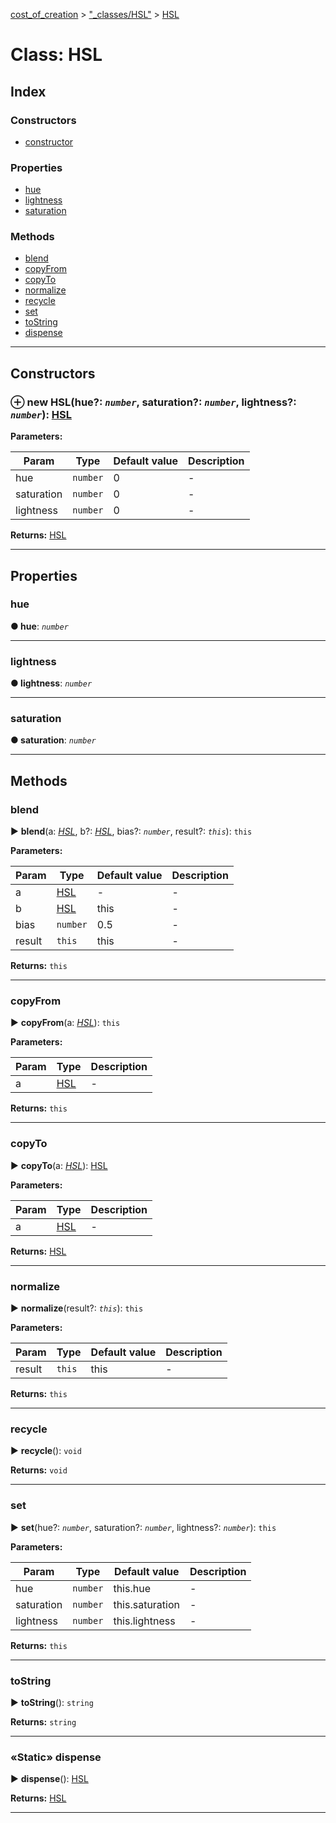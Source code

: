 [cost_of_creation](../README.md) > ["_classes/HSL"](../modules/__classes_hsl_.md) > [HSL](../classes/__classes_hsl_.hsl.md)



# Class: HSL

## Index

### Constructors

* [constructor](__classes_hsl_.hsl.md#constructor)


### Properties

* [hue](__classes_hsl_.hsl.md#hue)
* [lightness](__classes_hsl_.hsl.md#lightness)
* [saturation](__classes_hsl_.hsl.md#saturation)


### Methods

* [blend](__classes_hsl_.hsl.md#blend)
* [copyFrom](__classes_hsl_.hsl.md#copyfrom)
* [copyTo](__classes_hsl_.hsl.md#copyto)
* [normalize](__classes_hsl_.hsl.md#normalize)
* [recycle](__classes_hsl_.hsl.md#recycle)
* [set](__classes_hsl_.hsl.md#set)
* [toString](__classes_hsl_.hsl.md#tostring)
* [dispense](__classes_hsl_.hsl.md#dispense)



---
## Constructors
<a id="constructor"></a>


### ⊕ **new HSL**(hue?: *`number`*, saturation?: *`number`*, lightness?: *`number`*): [HSL](__classes_hsl_.hsl.md)





**Parameters:**

| Param | Type | Default value | Description |
| ------ | ------ | ------ | ------ |
| hue | `number`  | 0 |   - |
| saturation | `number`  | 0 |   - |
| lightness | `number`  | 0 |   - |





**Returns:** [HSL](__classes_hsl_.hsl.md)

---


## Properties
<a id="hue"></a>

###  hue

**●  hue**:  *`number`* 






___

<a id="lightness"></a>

###  lightness

**●  lightness**:  *`number`* 






___

<a id="saturation"></a>

###  saturation

**●  saturation**:  *`number`* 






___


## Methods
<a id="blend"></a>

###  blend

► **blend**(a: *[HSL](__classes_hsl_.hsl.md)*, b?: *[HSL](__classes_hsl_.hsl.md)*, bias?: *`number`*, result?: *`this`*): `this`






**Parameters:**

| Param | Type | Default value | Description |
| ------ | ------ | ------ | ------ |
| a | [HSL](__classes_hsl_.hsl.md)  | - |   - |
| b | [HSL](__classes_hsl_.hsl.md)  |  this |   - |
| bias | `number`  | 0.5 |   - |
| result | `this`  |  this |   - |





**Returns:** `this`





___

<a id="copyfrom"></a>

###  copyFrom

► **copyFrom**(a: *[HSL](__classes_hsl_.hsl.md)*): `this`






**Parameters:**

| Param | Type | Description |
| ------ | ------ | ------ |
| a | [HSL](__classes_hsl_.hsl.md)   |  - |





**Returns:** `this`





___

<a id="copyto"></a>

###  copyTo

► **copyTo**(a: *[HSL](__classes_hsl_.hsl.md)*): [HSL](__classes_hsl_.hsl.md)






**Parameters:**

| Param | Type | Description |
| ------ | ------ | ------ |
| a | [HSL](__classes_hsl_.hsl.md)   |  - |





**Returns:** [HSL](__classes_hsl_.hsl.md)





___

<a id="normalize"></a>

###  normalize

► **normalize**(result?: *`this`*): `this`






**Parameters:**

| Param | Type | Default value | Description |
| ------ | ------ | ------ | ------ |
| result | `this`  |  this |   - |





**Returns:** `this`





___

<a id="recycle"></a>

###  recycle

► **recycle**(): `void`








**Returns:** `void`





___

<a id="set"></a>

###  set

► **set**(hue?: *`number`*, saturation?: *`number`*, lightness?: *`number`*): `this`






**Parameters:**

| Param | Type | Default value | Description |
| ------ | ------ | ------ | ------ |
| hue | `number`  |  this.hue |   - |
| saturation | `number`  |  this.saturation |   - |
| lightness | `number`  |  this.lightness |   - |





**Returns:** `this`





___

<a id="tostring"></a>

###  toString

► **toString**(): `string`








**Returns:** `string`





___

<a id="dispense"></a>

### «Static» dispense

► **dispense**(): [HSL](__classes_hsl_.hsl.md)








**Returns:** [HSL](__classes_hsl_.hsl.md)





___


